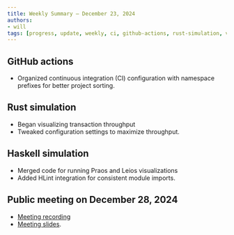 ```yaml
---
title: Weekly Summary – December 23, 2024
authors:
- will
tags: [progress, update, weekly, ci, github-actions, rust-simulation, visualization, throughput, haskell-simulation, public-meeting]
---
```


## GitHub actions

- Organized continuous integration (CI) configuration with namespace prefixes for better project sorting.

## Rust simulation

- Began visualizing transaction throughput
- Tweaked configuration settings to maximize throughput.

## Haskell simulation

- Merged code for running Praos and Leios visualizations
- Added HLint integration for consistent module imports.

## Public meeting on December 28, 2024

- [Meeting recording](https://drive.google.com/file/d/1F07oKxBgdOEasGcstxEavkPCgr58sbIO/view?usp=sharing)
- [Meeting slides](https://docs.google.com/presentation/d/1LwpcXnXLgrYTSDalJY1SfpeyU_4lIkYhyMy5Kv0Huzw/edit?usp=sharing).
